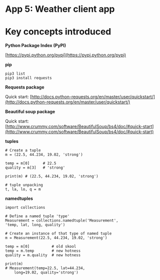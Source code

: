 # App 5: Weather client app

Key concepts introduced
=================

**Python Package Index (PyPI)**

[https://pypi.python.org/pypi](https://pypi.python.org/pypi)

**pip**

    pip3 list
    pip3 install requests

**Requests package**

Quick start: [http://docs.python-requests.org/en/master/user/quickstart/](http://docs.python-requests.org/en/master/user/quickstart/)

**Beautiful soup package**

Quick start: [http://www.crummy.com/software/BeautifulSoup/bs4/doc/#quick-start](http://www.crummy.com/software/BeautifulSoup/bs4/doc/#quick-start)

**tuples**

    # Create a tuple
    m = (22.5, 44.234, 19.02, 'strong')

    temp = m[0]      # 22.5
    quality = m[3]   # 'strong'

    print(m) # (22.5, 44.234, 19.02, 'strong')

    # tuple unpacking
    t, la, lo, q = m

**namedtuples**

    import collections
    
    # Define a named tuple 'type'
    Measurement = collections.namedtuple('Measurement', 
    'temp, lat, long, quality')
 
    # Create an instance of that type of named tuple
    m = Measurement(22.5, 44.234, 19.02, 'strong')

    temp = m[0]          # old skool
    temp = m.temp        # new hotness
    quality = m.quality  # new hotness

    print(m)
    # Measurement(temp=22.5, lat=44.234, 
        long=19.02, quality='strong')
